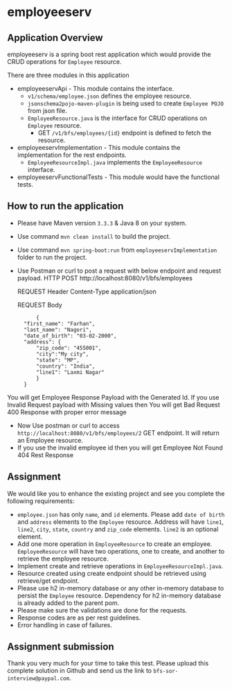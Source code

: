 # employeeserv

## Application Overview
employeeserv is a spring boot rest application which would provide the CRUD operations for `Employee` resource.

There are three modules in this application
- employeeservApi - This module contains the interface.
	- `v1/schema/employee.json` defines the employee resource.
	- `jsonschema2pojo-maven-plugin` is being used to create `Employee POJO` from json file.
	- `EmployeeResource.java` is the interface for CRUD operations on `Employee` resource.
		- GET `/v1/bfs/employees/{id}` endpoint is defined to fetch the resource.
- employeeservImplementation - This module contains the implementation for the rest endpoints.
	- `EmployeeResourceImpl.java` implements the `EmployeeResource` interface.
- employeeservFunctionalTests - This module would have the functional tests.

## How to run the application
- Please have Maven version `3.3.3` & Java 8 on your system.
- Use command `mvn clean install` to build the project.
- Use command `mvn spring-boot:run` from `employeeservImplementation` folder to run the project.
- Use Postman or curl to post a request with below endpoint and request payload.
	HTTP POST http://localhost:8080/v1/bfs/employees
	
	REQUEST Header Content-Type   application/json
	
	REQUEST Body 
		
			{
		"first_name": "Farhan",
		"last_name": "Nagori",
		"date_of_birth": "03-02-2000",
		"address": {
			"zip_code": "455001",
			"city":"My city",
			"state": "MP",
			"country": "India",
			"line1": "Laxmi Nagar"
			}
		}
You will get Employee Response Payload with the Generated Id.
If you use Invalid Request payload with Missing values then You will get Bad Request 400 Response with proper error message

- Now Use postman or curl to access `http://localhost:8080/v1/bfs/employees/2` GET endpoint. It will return an Employee resource.
- If you use the invalid employee id then you will get Employee Not Found 404 Rest Response

## Assignment
We would like you to enhance the existing project and see you complete the following requirements:

- `employee.json` has only `name`, and `id` elements. Please add `date of birth` and `address` elements to the `Employee` resource. Address will have `line1`, `line2`, `city`, `state`, `country` and `zip_code` elements. `line2` is an optional element.
- Add one more operation in `EmployeeResource` to create an employee. `EmployeeResource` will have two operations, one to create, and another to retrieve the employee resource.
- Implement create and retrieve operations in `EmployeeResourceImpl.java`.
- Resource created using create endpoint should be retrieved using retrieve/get endpoint.
- Please use h2 in-memory database or any other in-memory database to persist the `Employee` resource. Dependency for h2 in-memory database is already added to the parent pom.
- Please make sure the validations are done for the requests.
- Response codes are as per rest guidelines.
- Error handling in case of failures.

## Assignment submission
Thank you very much for your time to take this test. Please upload this complete solution in Github and send us the link to `bfs-sor-interview@paypal.com`.
